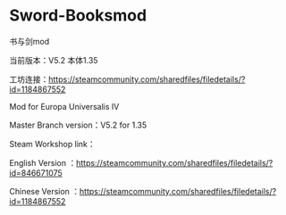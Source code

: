 # Sword-Booksmod
书与剑mod

当前版本：V5.2 本体1.35

工坊连接：https://steamcommunity.com/sharedfiles/filedetails/?id=1184867552




Mod for Europa Universalis IV

Master Branch version：V5.2 for 1.35

Steam Workshop link：

English Version ：https://steamcommunity.com/sharedfiles/filedetails/?id=846671075

Chinese Version ：https://steamcommunity.com/sharedfiles/filedetails/?id=1184867552
